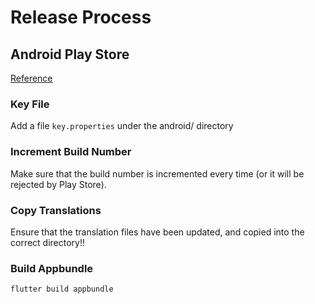 # Release Process

## Android Play Store

[Reference](https://flutter.dev/docs/deployment/android#signing-the-app)

### Key File

Add a file `key.properties` under the android/ directory

### Increment Build Number

Make sure that the build number is incremented every time (or it will be rejected by Play Store).

### Copy Translations

Ensure that the translation files have been updated, and copied into the correct directory!!

### Build Appbundle

`flutter build appbundle`
